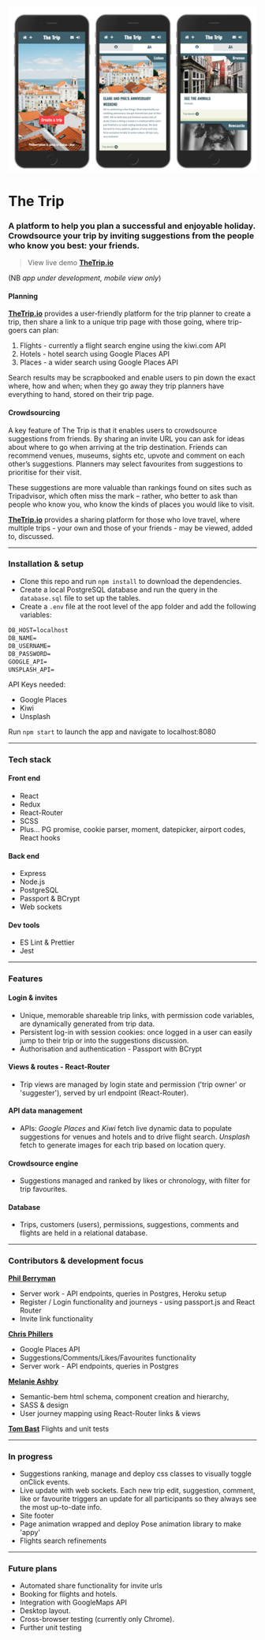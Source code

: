 ![Screenshot](./static/images/trip-views.png)

# The Trip

### A platform to help you plan a successful and enjoyable holiday. Crowdsource your trip by inviting suggestions from the people who know you best: your friends.

> View live demo **[TheTrip.io](https://www.thetrip.io/)**

(NB _app under development, mobile view only_) 

#### Planning ####

**[TheTrip.io](https://www.thetrip.io/)** provides a user-friendly platform for the trip planner to create a trip, then share a link to a unique trip page with those going, where trip-goers can plan:

1. Flights - currently a flight search engine using the kiwi.com API
2. Hotels - hotel search using Google Places API
3. Places - a wider search using Google Places API

Search results may be scrapbooked and enable users to pin down the exact where, how and when; when they go away they trip planners have everything to hand, stored on their trip page.

#### Crowdsourcing

A key feature of The Trip is that it enables users to crowdsource suggestions from friends.
By sharing an invite URL you can ask for ideas about where to go when arriving at the trip destination. Friends can recommend venues, museums, sights etc, upvote and comment on each other’s suggestions. Planners may select favourites from suggestions to prioritise for their visit.

These suggestions are more valuable than rankings found on sites such as Tripadvisor, which often miss the mark – rather, who better to ask than people who know you, who know the kinds of places you would like to visit.

**[TheTrip.io](https://www.thetrip.io/)** provides a sharing platform for those who love travel, where multiple trips - your own and those of your friends - may be viewed, added to, discussed.

---

### Installation & setup

- Clone this repo and run `npm install` to download the dependencies.
- Create a local PostgreSQL database and run the query in the `database.sql` file to set up the tables.
- Create a `.env` file at the root level of the app folder and add the following variables:

```
DB_HOST=localhost
DB_NAME=
DB_USERNAME=
DB_PASSWORD=
GOOGLE_API=
UNSPLASH_API=
```

API Keys needed:

- Google Places
- Kiwi
- Unsplash

Run `npm start` to launch the app and navigate to localhost:8080

---

### Tech stack

#### Front end

- React
- Redux
- React-Router
- SCSS
- Plus&hellip; PG promise, cookie parser, moment, datepicker, airport codes, React hooks

#### Back end

- Express
- Node.js
- PostgreSQL
- Passport &amp; BCrypt
- Web sockets

#### Dev tools

- ES Lint &amp; Prettier
- Jest

---

### Features

#### Login &amp; invites

- Unique, memorable shareable trip links, with permission code variables, are dynamically generated from trip data.
- Persistent log-in with session cookies: once logged in a user can easily jump to their trip or into the suggestions discussion.
- Authorisation and authentication - Passport with BCrypt

#### Views &amp; routes - React-Router

- Trip views are managed by login state and permission ('trip owner' or 'suggester'), served by url endpoint (React-Router).

#### API data management

- APIs: _Google Places_ and _Kiwi_ fetch live dynamic data to populate suggestions for venues and hotels and to drive flight search. _Unsplash_ fetch to generate images for each trip based on location query.

#### Crowdsource engine

- Suggestions managed and ranked by likes or chronology, with filter for trip favourites.

#### Database

- Trips, customers (users), permissions, suggestions, comments and flights are held in a relational database.

---

### Contributors &amp; development focus

**[Phil Berryman](https://github.com/philberryman)**
- Server work - API endpoints, queries in Postgres, Heroku setup
- Register / Login functionality and journeys - using passport.js and React Router
- Invite link functionality

**[Chris Phillers](https://github.com/chrisphillers)**
- Google Places API
- Suggestions/Comments/Likes/Favourites functionality
- Server work - API endpoints, queries in Postgres

**[Melanie Ashby](https://github.com/lemonydesign)**
- Semantic-bem html schema, component creation and hierarchy, 
- SASS &amp; design
- User journey mapping using React-Router links &amp; views

**[Tom Bast](https://github.com/tomjbast)**
Flights and unit tests

---

### In progress

- Suggestions ranking, manage and deploy css classes to visually toggle onClick events.
- Live update with web sockets. Each new trip edit, suggestion, comment, like or favourite triggers an update for all participants so they always see the most up-to-date info.
- Site footer
- Page animation wrapped and deploy Pose animation library to make 'appy'
- Flights search refinements

---

### Future plans

- Automated share functionality for invite urls
- Booking for flights and hotels.
- Integration with GoogleMaps API
- Desktop layout.
- Cross-browser testing (currently only Chrome).
- Further unit testing
